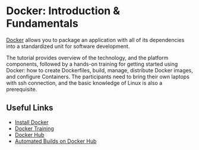 # Docker: Introduction & Fundamentals

[Docker](docker.com) allows you to package an application with all of its dependencies into a standardized unit for software development.

The tutorial provides overview of the technology, and the platform components, followed by a hands-on training for getting started using Docker: how to create Dockerfiles, build, manage, distribute Docker images, and configure Containers. The participants need to bring their own laptops with ssh connection, and the basic knowledge of Linux is also a prerequisite.

Useful Links
-------------
* [Install Docker](https://docs.docker.com/engine/installation/)
* [Docker Training](https://training.docker.com/)
* [Docker Hub](https://hub.docker.com/)
* [Automated Builds on Docker Hub](https://docs.docker.com/docker-hub/builds/)
